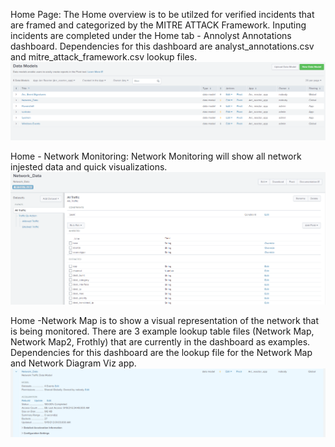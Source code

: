 Home Page: The Home overview is to be utilzed for verified incidents that are framed and categorized by the MITRE ATTACK Framework. Inputing incidents are completed under the Home tab - Annolyst Annotations dashboard. Dependencies for this dashboard are analyst_annotations.csv and mitre_attack_framework.csv lookup files.
![DataModels](https://github.com/InfinityWatch/Arc_Reactor_app/blob/main/pictures/Datamodels.PNG)

Home - Network Monitoring: Network Monitoring will show all network injested data and quick visualizations.
![DataModels Macro](https://github.com/InfinityWatch/Arc_Reactor_app/blob/main/pictures/Datamodels%20-%20macro%20to%20index%20and%20fields.PNG)

Home -Network Map is to show a visual representation of the network that is being monitored. There are 3 example lookup table files (Network Map, Network Map2, Frothly) that are currently in the dashboard as examples. Dependencies for this dashboard are the lookup file for the Network Map and Network Diagram Viz app.
![DataModels Size on Disk](https://github.com/InfinityWatch/Arc_Reactor_app/blob/main/pictures/Datamodels%20-%20Size%20on%20Disk.PNG)
